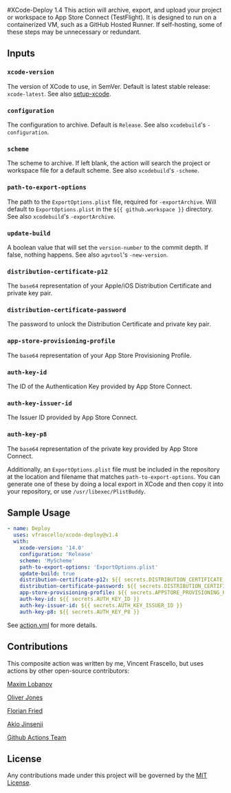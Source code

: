 #XCode-Deploy 1.4
This action will archive, export, and upload your project or workspace to App Store Connect (TestFlight). 
It is designed to run on a containerized VM, such as a GitHub Hosted Runner.
If self-hosting, some of these steps may be unnecessary or redundant. 

## Inputs

### `xcode-version`

The version of XCode to use, in SemVer. Default is latest stable release: `xcode-latest`. See also [setup-xcode][0].

### `configuration`

The configuration to archive. Default is `Release`. See also `xcodebuild`'s `-configuration`. 

### `scheme`

The scheme to archive. If left blank, the action will search the project or workspace file for a default scheme. See also `xcodebuild`'s `-scheme`.

### `path-to-export-options`

The path to the `ExportOptions.plist` file, required for `-exportArchive`. Will default to `ExportOptions.plist` in the `${{ github.workspace }}` directory. See also `xcodebuild`'s `-exportArchive`.

### `update-build`

A boolean value that will set the `version-number` to the commit depth.  If false, nothing happens. See also `agvtool`'s `-new-version`.

### `distribution-certificate-p12`

The `base64` representation of your Apple/iOS Distribution Certificate and private key pair. 

### `distribution-certificate-password`

The password to unlock the Distribution Certificate and private key pair.

### `app-store-provisioning-profile`

The `base64` representation of your App Store Provisioning Profile. 

### `auth-key-id`

The ID of the Authentication Key provided by App Store Connect.

### `auth-key-issuer-id`

The Issuer ID provided by App Store Connect.

### `auth-key-p8`

The `base64` representation of the private key provided by App Store Connect.

Additionally, an `ExportOptions.plist` file must be included in the repository at the location and filename that matches `path-to-export-options`.
You can generate one of these by doing a local export in XCode and then copy it into your repository, or use `/usr/libexec/PlistBuddy`. 

## Sample Usage
```yml
- name: Deploy
  uses: vfrascello/xcode-deploy@v1.4
  with:
    xcode-version: '14.0'
    configuration: 'Release'
    scheme: 'MyScheme'
    path-to-export-options: 'ExportOptions.plist'
    update-build: true
    distribution-certificate-p12: ${{ secrets.DISTRIBUTION_CERTIFICATE_P12 }}
    distribution-certificate-password: ${{ secrets.DISTRIBUTION_CERTIFICATE_PASSWORD }}
    app-store-provisioning-profile: ${{ secrets.APPSTORE_PROVISIONING_PROFILE}}
    auth-key-id: ${{ secrets.AUTH_KEY_ID }}
    auth-key-issuer-id: ${{ secrets.AUTH_KEY_ISSUER_ID }}
    auth-key-p8: ${{ secrets.AUTH_KEY_P8 }}
```

See [action.yml][1] for more details.

## Contributions

This composite action was written by me, Vincent Frascello, but uses actions by other open-source contributors: 

[Maxim Lobanov][0]

[Oliver Jones][2]

[Florian Fried][3]

[Akio Jinsenji][4]

[Github Actions Team][5]

## License
Any contributions made under this project will be governed by the [MIT License][6].

[0]: https://github.com/maxim-lobanov/setup-xcode
[1]: https://github.com/vfrascello/xcode-deploy/blob/main/action.yml
[2]: https://github.com/orj
[3]: https://github.com/ffried
[4]: https://github.com/akiojin
[5]: https://github.com/actions
[6]: https://github.com/vfrascello/xcode-deploy/blob/main/LICENSE
